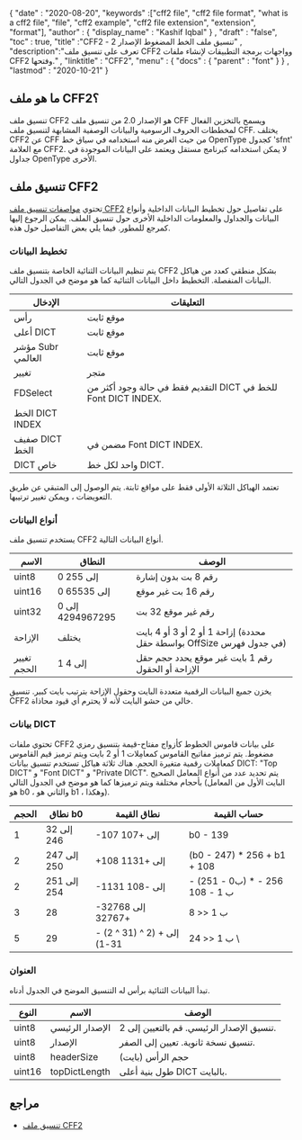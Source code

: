 {
  "date" : "2020-08-20",
  "keywords" :["cff2 file", "cff2 file format", "what is a cff2 file", "file", "cff2 example", "cff2 file extension", "extension", "format"],
  "author" : {
    "display_name" : "Kashif Iqbal"
} ,
  "draft" : "false",
  "toc" : true,
  "title" :"CFF2 - تنسيق ملف الخط المضغوط الإصدار 2" ,
  "description":"تعرف على تنسيق ملف CFF2 وواجهات برمجة التطبيقات لإنشاء ملفات CFF2 وفتحها." ,
  "linktitle" : "CFF2",
  "menu" : {
    "docs" : {
      "parent" : "font"
}
} ,
  "lastmod" : "2020-10-21"
}

## ما هو ملف CFF2؟

تنسيق ملف CFF2 هو الإصدار 2.0 من تنسيق ملف CFF ويسمح بالتخزين الفعال لمخططات الحروف الرسومية والبيانات الوصفية المشابهة لتنسيق ملف CFF. يختلف CFF2 عن CFF من حيث الغرض منه استخدامه في سياق خط OpenType كجدول 'sfnt' مع العلامة CFF2. لا يمكن استخدامه كبرنامج مستقل ويعتمد على البيانات الموجودة في جداول OpenType الأخرى.

## تنسيق ملف CFF2

تحتوي [مواصفات تنسيق ملف CFF2](https://learn.microsoft.com/en-us/typography/opentype/spec/cff2) على تفاصيل حول تخطيط البيانات الداخلية وأنواع البيانات والجداول والمعلومات الداخلية الأخرى حول تنسيق الملف. يمكن الرجوع إليها كمرجع للمطور. فيما يلي بعض التفاصيل حول هذه.

### تخطيط البيانات

يتم تنظيم البيانات الثنائية الخاصة بتنسيق ملف CFF2 بشكل منطقي كعدد من هياكل البيانات المنفصلة. التخطيط داخل البيانات الثنائية كما هو موضح في الجدول التالي.

| الإدخال | التعليقات |
---|---|
| رأس | موقع ثابت |
| أعلى DICT | موقع ثابت |
| مؤشر Subr العالمي | موقع ثابت |
| تغيير | متجر |
| FDSelect | التقديم فقط في حالة وجود أكثر من DICT للخط في Font DICT INDEX. |
| الخط DICT INDEX ||
| صفيف DICT الخط | مضمن في Font DICT INDEX. |
| DICT خاص | واحد لكل خط DICT. |

تعتمد الهياكل الثلاثة الأولى فقط على مواقع ثابتة. يتم الوصول إلى المتبقي عن طريق التعويضات ، ويمكن تغيير ترتيبها.

### أنواع البيانات

يستخدم تنسيق ملف CFF2 أنواع البيانات التالية.

| الاسم | النطاق | الوصف |
---|---|---|
| uint8 | 0 إلى 255 | رقم 8 بت بدون إشارة |
| uint16 | 0 إلى 65535 | رقم 16 بت غير موقع |
| uint32 | 0 إلى 4294967295 | رقم غير موقع 32 بت |
| الإزاحة | يختلف | إزاحة 1 أو 2 أو 3 أو 4 بايت (محددة بواسطة حقل OffSize في جدول فهرس) |
| تغيير الحجم | 1 إلى 4 | رقم 1 بايت غير موقع يحدد حجم حقل الإزاحة أو الحقول |

يخزن جميع البيانات الرقمية متعددة البايت وحقول الإزاحة بترتيب بايت كبير. تنسيق CFF2 خالي من حشو البايت لأنه لا يحترم أي قيود محاذاة.

### بيانات DICT

تحتوي ملفات CFF2 على بيانات قاموس الخطوط كأزواج مفتاح-قيمة بتنسيق رمزي مضغوط. يتم ترميز مفاتيح القاموس كمعامِلات 1 أو 2 بايت ويتم ترميز قيم القاموس كمعامِلات رقمية متغيرة الحجم. هناك ثلاثة هياكل تستخدم تنسيق بيانات DICT: "Top DICT" و "Font DICT" و "Private DICT". يتم تحديد عدد من أنواع المعامل الصحيح بأحجام مختلفة ويتم ترميزها كما هو موضح في الجدول التالي (البايت الأول من المعامل هو b0 ، والثاني هو b1 ، وهكذا).

| الحجم | نطاق b0 | نطاق القيمة | حساب القيمة |
---|---|---|---|
| 1 | 32 إلى 246 | -107 إلى +107 | b0 - 139 |
| 2 | 247 إلى 250 | +108 إلى +1131 | (b0 - 247) * 256 + b1 + 108 |
| 2 | 251 إلى 254 | -1131 إلى -108 | - (ب0 - 251) * 256 - ب 1 - 108 |
| 3 | 28 | -32768 إلى +32767 | ب 1 << 8 | ب 2 |
| 5 | 29 | - (2 ^ 31) إلى + (2 ^ 31-1) | ب 1 << 24 \ | ب 2 << 16 \ | ب 3 << 8 \ | ب 4 |

### العنوان

تبدأ البيانات الثنائية برأس له التنسيق الموضح في الجدول أدناه.

| النوع | الاسم | الوصف |
---|---|---|
| uint8 | الإصدار الرئيسي | تنسيق الإصدار الرئيسي. قم بالتعيين إلى 2. |
| uint8 | الإصدار | تنسيق نسخة ثانوية. تعيين إلى الصفر. |
| uint8 | headerSize | حجم الرأس (بايت) |
| uint16 | topDictLength | طول بنية أعلى DICT بالبايت. |

## مراجع

* [تنسيق ملف CFF2](https://learn.microsoft.com/en-us/typography/opentype/spec/cff2)

